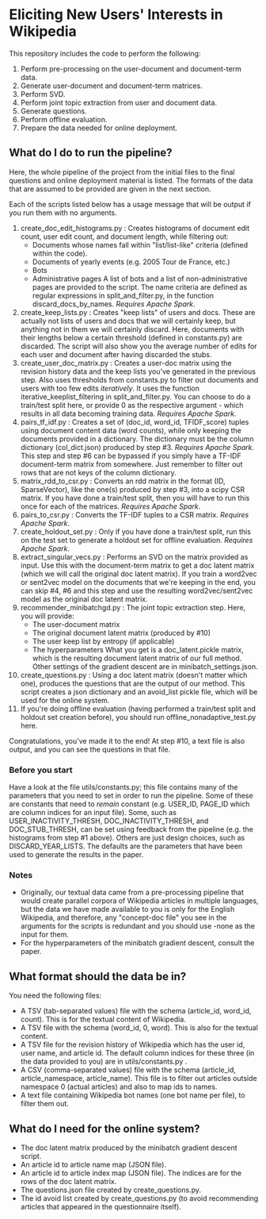 # Eliciting New Users' Interests in Wikipedia

This repository includes the code to perform the following:

1. Perform pre-processing on the user-document and document-term data.
2. Generate user-document and document-term matrices.
3. Perform SVD.
4. Perform joint topic extraction from user and document data.
5. Generate questions.
6. Perform offline evaluation.
7. Prepare the data needed for online deployment.

## What do I do to run the pipeline?

Here, the whole pipeline of the project from the initial files to the final questions and online deployment material is listed. The formats of the data that are assumed to be provided are given in the next section.

Each of the scripts listed below has a usage message that will be output if you run them with no arguments.

1. create_doc_edit_histograms.py : Creates histograms of document edit count, user edit count, and document length, while filtering out:
   - Documents whose names fall within "list/list-like" criteria (defined within the code).
   - Documents of yearly events (e.g. 2005 Tour de France, etc.)
   - Bots
   - Administrative pages
   A list of bots and a list of non-administrative pages are provided to the script. The name criteria are defined as regular expressions in split_and_filter.py, in the function discard_docs_by_names. *Requires Apache Spark*.
2. create_keep_lists.py : Creates "keep lists" of users and docs. These are actually not lists of users and docs that we will certainly keep, but anything not in them we will certainly discard. Here, documents with their lengths below a certain threshold (defined in constants.py) are discarded. The script will also show you the average number of edits for each user and document after having discarded the stubs.
3. create_user_doc_matrix.py : Creates a user-doc matrix using the revision history data and the keep lists you've generated in the previous step. Also uses thresholds from constants.py to filter out documents and users with too few edits *iteratively*. It uses the function iterative_keeplist_filtering in split_and_filter.py. You can choose to do a train/test split here, or provide 0 as the respective argument - which results in all data becoming training data. *Requires Apache Spark*.
4. pairs_tf_idf.py : Creates a set of (doc_id, word_id, TFIDF_score) tuples using document content data (word counts), while only keeping the documents provided in a dictionary. The dictionary must be the column dictionary (col_dict.json) produced by step #3. *Requires Apache Spark*. This step and step #6 can be bypassed if you simply have a TF-IDF document-term matrix from somewhere. Just remember to filter out rows that are not keys of the column dictionary.
5. matrix_rdd_to_csr.py : Converts an rdd matrix in the format (ID, SparseVector), like the one(s) produced by step #3, into a scipy CSR matrix. If you have done a train/test split, then you will have to run this once for each of the matrices. *Requires Apache Spark*.
6. pairs_to_csr.py : Converts the TF-IDF tuples to a CSR matrix. *Requires Apache Spark*.
7. create_holdout_set.py : Only if you have done a train/test split, run this on the test set to generate a holdout set for offline evaluation. *Requires Apache Spark*.
8. extract_singular_vecs.py : Performs an SVD on the matrix provided as input. Use this with the document-term matrix to get a doc latent matrix (which we will call the original doc latent matrix). If you train a word2vec or sent2vec model on the documents that we're keeping in the end, you can skip #4, #6 and this step and use the resulting word2vec/sent2vec model as the original doc latent matrix.
9. recommender_minibatchgd.py : The joint topic extraction step. Here, you will provide:
    - The user-document matrix
    - The original document latent matrix (produced by #10)
    - The user keep list by entropy (if applicable)
    - The hyperparameters
    What you get is a doc_latent.pickle matrix, which is the resulting document latent matrix of our full method. Other settings of the gradient descent are in minibatch_settings.json.
10. create_questions.py : Using a doc latent matrix (doesn't matter which one), produces the questions that are the output of our method. This script creates a json dictionary and an avoid_list pickle file, which will be used for the online system.
11. If you're doing offline evaluation (having performed a train/test split and holdout set creation before), you should run offline_nonadaptive_test.py here. 

Congratulations, you've made it to the end! At step #10, a text file is also output, and you can see the questions in that file.

### Before you start
Have a look at the file utils/constants.py; this file contains many of the parameters that you need to set in order to run the pipeline. Some of these are constants that need to _remain_ constant (e.g. USER_ID, PAGE_ID which are column indices for an input file). Some, such as USER_INACTIVITY_THRESH, DOC_INACTIVITY_THRESH, and DOC_STUB_THRESH, can be set using feedback from the pipeline (e.g. the histograms from step #1 above). Others are just design choices, such as DISCARD_YEAR_LISTS. The defaults are the parameters that have been used to generate the results in the paper.

### Notes

* Originally, our textual data came from a pre-processing pipeline that would create parallel corpora of Wikipedia articles in multiple languages, but the data we have made available to you is only for the English Wikipedia, and therefore, any "concept-doc file" you see in the arguments for the scripts is redundant and you should use -none as the input for them.
* For the hyperparameters of the minibatch gradient descent, consult the paper.

## What format should the data be in?

You need the following files:
* A TSV (tab-separated values) file with the schema (article_id, word_id, count). This is for the textual content of Wikipedia.
* A TSV file with the schema (word_id, 0, word). This is also for the textual content.
* A TSV file for the revision history of Wikipedia which has the user id, user name, and article id. The default column indices for these three (in the data provided to you) are in utils/constants.py .
* A CSV (comma-separated values) file with the schema (article_id, article_namespace, article_name). This file is to filter out articles outside namespace 0 (actual articles) and also to map ids to names.
* A text file containing Wikipedia bot names (one bot name per file), to filter them out.

## What do I need for the online system?

* The doc latent matrix produced by the minibatch gradient descent script.
* An article id to article name map (JSON file).
* An article id to article index map (JSON file). The indices are for the rows of the doc latent matrix.
* The questions.json file created by create_questions.py.
* The id avoid list created by create_questions.py (to avoid recommending articles that appeared in the questionnaire itself).

